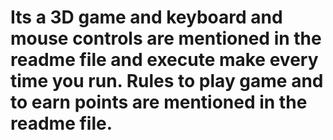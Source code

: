 # Its a 3D game and keyboard and mouse controls are mentioned in the readme file and execute make every time you run. Rules to play game and to earn points are mentioned in the readme file.
